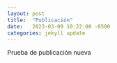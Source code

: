 ```yaml
---
layout: post
title:  "Publicación"
date:   2023-03-09 10:22:00 -0500
categories: jekyll update
---
```


Prueba de publicación nueva